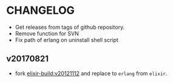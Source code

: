 # CHANGELOG

* Get releases from tags of github repository.
* Remove function for SVN
* Fix path of erlang on uninstall shell script

## v20170821

* fork [elixir-build:v20121112](https://github.com/mururu/elixir-build/tree/v20121112) and replace to `erlang` from `elixir`.
